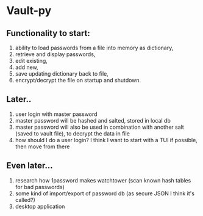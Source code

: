 # Vault-py

## Functionality to start:

1) ability to load passwords from a file into memory as dictionary, 
2) retrieve and display passwords, 
3) edit existing, 
4) add new, 
5) save updating dictionary back to file, 
6) encrypt/decrypt the file on startup and shutdown.

## Later..

1) user login with master password
2) master password will be hashed and salted, stored in local db
3) master password will also be used in combination with another salt (saved to vault file), to decrypt the data in file
4) how should I do a user login? I think I want to start with a TUI if possible, then move from there

## Even later...

1) research how 1password makes watchtower (scan known hash tables for bad passwords)
2) some kind of import/export of password db (as secure JSON I think it's called?)
3) desktop application